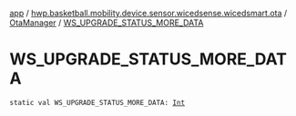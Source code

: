 [app](../../index.md) / [hwp.basketball.mobility.device.sensor.wicedsense.wicedsmart.ota](../index.md) / [OtaManager](index.md) / [WS_UPGRADE_STATUS_MORE_DATA](.)

# WS_UPGRADE_STATUS_MORE_DATA

`static val WS_UPGRADE_STATUS_MORE_DATA: `[`Int`](https://kotlinlang.org/api/latest/jvm/stdlib/kotlin/-int/index.html)